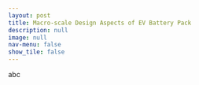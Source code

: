 ```yaml
---
layout: post
title: Macro-scale Design Aspects of EV Battery Pack
description: null
image: null
nav-menu: false
show_tile: false
---
```


abc